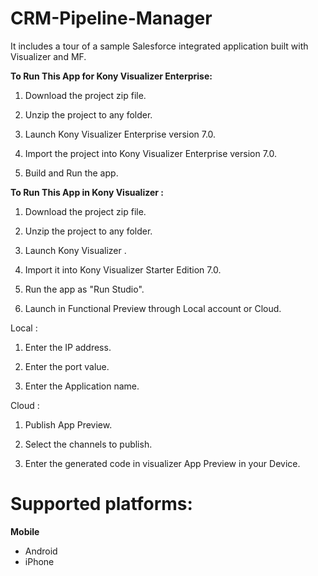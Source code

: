 # CRM-Pipeline-Manager
It includes a tour of a sample Salesforce integrated application built with Visualizer and MF.

**To Run This App for Kony Visualizer Enterprise:**


1. Download the project zip file.

2. Unzip the project to any folder.
3. Launch Kony Visualizer Enterprise version 7.0.

4. Import the project into Kony Visualizer Enterprise version 7.0.

5. Build and Run the app.



**To Run This App in Kony Visualizer :**


1. Download the project zip file.

2. Unzip the project to any folder.

3. Launch Kony Visualizer
.
4. Import it into Kony Visualizer Starter Edition 7.0.

5. Run the app as "Run Studio".

6. Launch in Functional Preview through Local account or Cloud.



Local :


1. Enter the IP address.

2. Enter the port value.

3. Enter the Application name.



Cloud :


1. Publish App Preview.

2. Select the channels to publish.

3. Enter the generated code in visualizer App Preview in your Device.


# Supported platforms:
**Mobile**
 * Android
 * iPhone
